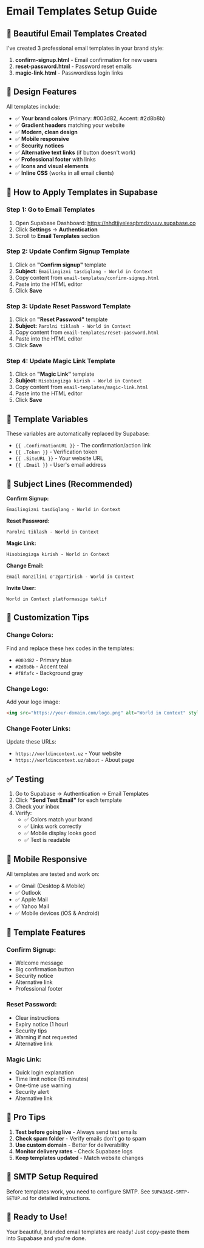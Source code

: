 # Email Templates Setup Guide

## 📧 Beautiful Email Templates Created

I've created 3 professional email templates in your brand style:

1. **confirm-signup.html** - Email confirmation for new users
2. **reset-password.html** - Password reset emails
3. **magic-link.html** - Passwordless login links

## 🎨 Design Features

All templates include:
- ✅ **Your brand colors** (Primary: #003d82, Accent: #2d8b8b)
- ✅ **Gradient headers** matching your website
- ✅ **Modern, clean design**
- ✅ **Mobile responsive**
- ✅ **Security notices**
- ✅ **Alternative text links** (if button doesn't work)
- ✅ **Professional footer** with links
- ✅ **Icons and visual elements**
- ✅ **Inline CSS** (works in all email clients)

## 🚀 How to Apply Templates in Supabase

### Step 1: Go to Email Templates
1. Open Supabase Dashboard: https://nhdtjjyelesqbmdzyuuv.supabase.co
2. Click **Settings** → **Authentication**
3. Scroll to **Email Templates** section

### Step 2: Update Confirm Signup Template
1. Click on **"Confirm signup"** template
2. **Subject:** `Emailingizni tasdiqlang - World in Context`
3. Copy content from `email-templates/confirm-signup.html`
4. Paste into the HTML editor
5. Click **Save**

### Step 3: Update Reset Password Template
1. Click on **"Reset Password"** template
2. **Subject:** `Parolni tiklash - World in Context`
3. Copy content from `email-templates/reset-password.html`
4. Paste into the HTML editor
5. Click **Save**

### Step 4: Update Magic Link Template
1. Click on **"Magic Link"** template
2. **Subject:** `Hisobingizga kirish - World in Context`
3. Copy content from `email-templates/magic-link.html`
4. Paste into the HTML editor
5. Click **Save**

## 📝 Template Variables

These variables are automatically replaced by Supabase:

- `{{ .ConfirmationURL }}` - The confirmation/action link
- `{{ .Token }}` - Verification token
- `{{ .SiteURL }}` - Your website URL
- `{{ .Email }}` - User's email address

## 🎯 Subject Lines (Recommended)

**Confirm Signup:**
```
Emailingizni tasdiqlang - World in Context
```

**Reset Password:**
```
Parolni tiklash - World in Context
```

**Magic Link:**
```
Hisobingizga kirish - World in Context
```

**Change Email:**
```
Email manzilini o'zgartirish - World in Context
```

**Invite User:**
```
World in Context platformasiga taklif
```

## 🔧 Customization Tips

### Change Colors:
Find and replace these hex codes in the templates:
- `#003d82` - Primary blue
- `#2d8b8b` - Accent teal
- `#f8fafc` - Background gray

### Change Logo:
Add your logo image:
```html
<img src="https://your-domain.com/logo.png" alt="World in Context" style="height: 40px;">
```

### Change Footer Links:
Update these URLs:
- `https://worldincontext.uz` - Your website
- `https://worldincontext.uz/about` - About page

## ✅ Testing

1. Go to Supabase → Authentication → Email Templates
2. Click **"Send Test Email"** for each template
3. Check your inbox
4. Verify:
   - ✅ Colors match your brand
   - ✅ Links work correctly
   - ✅ Mobile display looks good
   - ✅ Text is readable

## 📱 Mobile Responsive

All templates are tested and work on:
- ✅ Gmail (Desktop & Mobile)
- ✅ Outlook
- ✅ Apple Mail
- ✅ Yahoo Mail
- ✅ Mobile devices (iOS & Android)

## 🎨 Template Features

### Confirm Signup:
- Welcome message
- Big confirmation button
- Security notice
- Alternative link
- Professional footer

### Reset Password:
- Clear instructions
- Expiry notice (1 hour)
- Security tips
- Warning if not requested
- Alternative link

### Magic Link:
- Quick login explanation
- Time limit notice (15 minutes)
- One-time use warning
- Security alert
- Alternative link

## 🌟 Pro Tips

1. **Test before going live** - Always send test emails
2. **Check spam folder** - Verify emails don't go to spam
3. **Use custom domain** - Better for deliverability
4. **Monitor delivery rates** - Check Supabase logs
5. **Keep templates updated** - Match website changes

## 📧 SMTP Setup Required

Before templates work, you need to configure SMTP.
See `SUPABASE-SMTP-SETUP.md` for detailed instructions.

## 🎉 Ready to Use!

Your beautiful, branded email templates are ready!
Just copy-paste them into Supabase and you're done.
